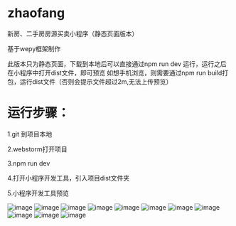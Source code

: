 # zhaofang
新房、二手房房源买卖小程序（静态页面版本）

基于wepy框架制作

此版本只为静态页面，下载到本地后可以直接通过npm run dev 运行，运行之后在小程序中打开dist文件，即可预览
如想手机浏览，则需要通过npm run build打包，运行dist文件（否则会提示文件超过2m,无法上传预览）

# 运行步骤：
1.git 到项目本地

2.webstorm打开项目

3.npm run dev

4.打开小程序开发工具，引入项目dist文件夹

5.小程序开发工具预览

![image](https://github.com/wz-china/zhaofang/blob/master/readmeImg/1.png)
![image](https://github.com/wz-china/zhaofang/blob/master/readmeImg/2.png)
![image](https://github.com/wz-china/zhaofang/blob/master/readmeImg/3.png)
![image](https://github.com/wz-china/zhaofang/blob/master/readmeImg/4.png)
![image](https://github.com/wz-china/zhaofang/blob/master/readmeImg/5.png)
![image](https://github.com/wz-china/zhaofang/blob/master/readmeImg/6.png)
![image](https://github.com/wz-china/zhaofang/blob/master/readmeImg/7.png)
![image](https://github.com/wz-china/zhaofang/blob/master/readmeImg/8.png)
![image](https://github.com/wz-china/zhaofang/blob/master/readmeImg/9.png)
![image](https://github.com/wz-china/zhaofang/blob/master/readmeImg/10.png)
![image](https://github.com/wz-china/zhaofang/blob/master/readmeImg/11.png)



